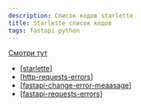 ```yaml
---
description: Список кодов starlette
title: Starlette список кодов
tags: fastapi python
---
```

[Смотри тут](https://github.com/encode/starlette/blob/master/starlette/status.py)

- [[starlette]]
- [[http-requests-errors]]
- [[fastapi-change-error-meaasage]]
- [[fastapi-requests-errors]]

[//begin]: # "Autogenerated link references for markdown compatibility"
[starlette]: starlette "Starlette"
[http-requests-errors]: http-requests-errors "Http requests"
[fastapi-change-error-meaasage]: fastapi-change-error-meaasage "Fastapi change error measage"
[fastapi-requests-errors]: fastapi-requests-errors "Fastapi requests errors"
[//end]: # "Autogenerated link references"